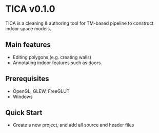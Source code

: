 # TICA v0.1.0

TICA is a cleaning & authoring tool for TM-based pipeline to construct indoor space models.

## Main features

- Editing polygons (e.g. creating walls)
- Annotating indoor features such as doors

## Prerequisites

- OpenGL, GLEW, FreeGLUT
- Windows

## Quick Start

- Create a new project, and add all source and header files